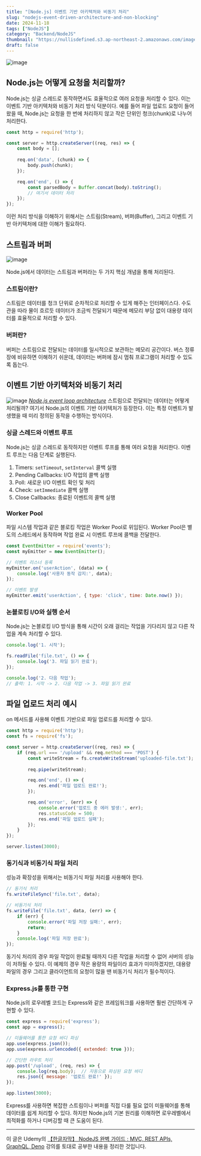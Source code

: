 ```yaml
---
title: "[Node.js] 이벤트 기반 아키텍처와 비동기 처리"
slug: "nodejs-event-driven-architecture-and-non-blocking"
date: 2024-11-18
tags: ["NodeJS"]
category: "Backend/NodeJS"
thumbnail: "https://nullisdefined.s3.ap-northeast-2.amazonaws.com/images/443cb67c45a8f2e9fc5d6c753e981266.png"
draft: false
---
```

![image](https://nullisdefined.s3.ap-northeast-2.amazonaws.com/images/443cb67c45a8f2e9fc5d6c753e981266.png)

## Node.js는 어떻게 요청을 처리할까?
Node.js는 싱글 스레드로 동작하면서도 효율적으로 여러 요청을 처리할 수 있다. 이는 이벤트 기반 아키텍처와 비동기 처리 방식 덕분이다. 예를 들어 파일 업로드 요청이 들어왔을 때, Node.js는 요청을 한 번에 처리하지 않고 작은 단위인 청크(chunk)로 나누어 처리한다.

```js
const http = require('http');

const server = http.createServer((req, res) => {
    const body = [];
    
    req.on('data', (chunk) => {
        body.push(chunk);
    });

    req.on('end', () => {
        const parsedBody = Buffer.concat(body).toString();
        // 여기서 데이터 처리
    });
});
```

이런 처리 방식을 이해하기 위해서는 스트림(Stream), 버퍼(Buffer), 그리고 이벤트 기반 아키텍처에 대한 이해가 필요하다.

## 스트림과 버퍼
![image](https://nullisdefined.s3.ap-northeast-2.amazonaws.com/images/23dd016612c6d1beb5617c8060575c0b.png)

Node.js에서 데이터는 스트림과 버퍼라는 두 가지 핵심 개념을 통해 처리된다.

### 스트림이란?
스트림은 데이터를 청크 단위로 순차적으로 처리할 수 있게 해주는 인터페이스다. 수도관을 따라 물이 흐르듯 데이터가 조금씩 전달되기 때문에 메모리 부담 없이 대용량 데이터를 효율적으로 처리할 수 있다.

### 버퍼란?
버퍼는 스트림으로 전달되는 데이터를 일시적으로 보관하는 메모리 공간이다. 버스 정류장에 비유하면 이해하기 쉬운데, 데이터는 버퍼에 잠시 멈춰 프로그램이 처리할 수 있도록 돕는다.

## 이벤트 기반 아키텍처와 비동기 처리
![image](https://nullisdefined.s3.ap-northeast-2.amazonaws.com/images/6984831d73e4aad6e0848b48e2beb7f9.png)
*[Node.js event loop architecture](https://medium.com/preezma/node-js-event-loop-architecture-go-deeper-node-core-c96b4cec7aa4)*
스트림으로 전달되는 데이터는 어떻게 처리될까? 여기서 Node.js의 이벤트 기반 아키텍처가 등장한다. 이는 특정 이벤트가 발생했을 때 미리 정의된 동작을 수행하는 방식이다.

### 싱글 스레드와 이벤트 루프
Node.js는 싱글 스레드로 동작하지만 이벤트 루프를 통해 여러 요청을 처리한다. 이벤트 루프는 다음 단계로 실행된다.
1. Timers: `setTimeout`, `setInterval` 콜백 실행
2. Pending Callbacks: I/O 작업의 콜백 실행
3. Poll: 새로운 I/O 이벤트 확인 및 처리
4. Check: `setImmediate` 콜백 실행
5. Close Callbacks: 종료된 이벤트의 콜백 실행

### Worker Pool
파일 시스템 작업과 같은 블로킹 작업은 Worker Pool로 위임된다. Worker Pool은 별도의 스레드에서 동작하며 작업 완료 시 이벤트 루프에 콜백을 전달한다.
```js
const EventEmitter = require('events');
const myEmitter = new EventEmitter();

// 이벤트 리스너 등록
myEmitter.on('userAction', (data) => {
    console.log('사용자 동작 감지:', data);
});

// 이벤트 발생
myEmitter.emit('userAction', { type: 'click', time: Date.now() });
```

### 논블로킹 I/O와 실행 순서
Node.js는 논블로킹 I/O 방식을 통해 시간이 오래 걸리는 작업을 기다리지 않고 다른 작업을 계속 처리할 수 있다.
```js
console.log('1. 시작');

fs.readFile('file.txt', () => {
    console.log('3. 파일 읽기 완료');
});

console.log('2. 다음 작업');
// 출력: 1. 시작 -> 2. 다음 작업 -> 3. 파일 읽기 완료
```

## 파일 업로드 처리 예시
on 메서드를 사용해 이벤트 기반으로 파일 업로드를 처리할 수 있다.
```js
const http = require('http');
const fs = require('fs');

const server = http.createServer((req, res) => {
    if (req.url === '/upload' && req.method === 'POST') {
        const writeStream = fs.createWriteStream('uploaded-file.txt');
        
        req.pipe(writeStream);

        req.on('end', () => {
            res.end('파일 업로드 완료!');
        });

        req.on('error', (err) => {
            console.error('업로드 중 에러 발생:', err);
            res.statusCode = 500;
            res.end('파일 업로드 실패');
        });
    }
});

server.listen(3000);
```

### 동기식과 비동기식 파일 처리
성능과 확장성을 위해서는 비동기식 파일 처리를 사용해야 한다.
```js
// 동기식 처리
fs.writeFileSync('file.txt', data);

// 비동기식 처리
fs.writeFile('file.txt', data, (err) => {
    if (err) {
        console.error('파일 저장 실패:', err);
        return;
    }
    console.log('파일 저장 완료');
});
```
동기식 처리의 경우 파일 작업이 완료될 때까지 다른 작업을 처리할 수 없어 서버의 성능이 저하될 수 있다. 이 예제의 경우 작은 용량의 파일이라 효과가 미미하겠지만, 대용량 파일의 경우 그리고 클라이언트의 요청이 많을 땐 비동기식 처리가 필수적이다.

### Express.js를 통한 구현
Node.js의 로우레벨 코드는 Express와 같은 프레임워크를 사용하면 훨씬 간단하게 구현할 수 있다.
```js
const express = require('express');
const app = express();

// 미들웨어를 통한 요청 바디 파싱
app.use(express.json());
app.use(express.urlencoded({ extended: true }));

// 간단한 라우트 처리
app.post('/upload', (req, res) => {
    console.log(req.body);  // 자동으로 파싱된 요청 바디
    res.json({ message: '업로드 완료!' });
});

app.listen(3000);
```
Express를 사용하면 복잡한 스트림이나 버퍼를 직접 다룰 필요 없이 미들웨어를 통해 데이터를 쉽게 처리할 수 있다. 하지만 Node.js의 기본 원리를 이해하면 로우레벨에서 최적화를 하거나 디버깅할 때 큰 도움이 된다.

---
이 글은 Udemy의 [【한글자막】 NodeJS 완벽 가이드 : MVC, REST APIs, GraphQL, Deno](https://www.udemy.com/course/nodejs-mvc-rest-apis-graphql-deno/) 강의를 토대로 공부한 내용을 정리한 것입니다.